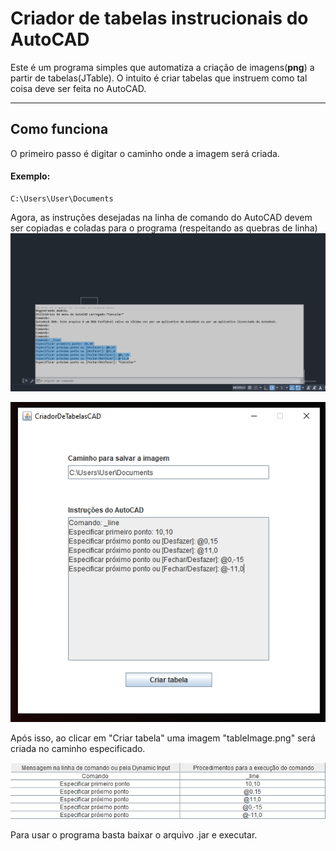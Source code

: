 # Criador de tabelas instrucionais do AutoCAD
Este é um programa simples que automatiza a criação de imagens(<strong>png</strong>) a partir de tabelas(JTable).
O intuito é criar tabelas que instruem como tal coisa deve ser feita no AutoCAD.
<hr>

<h2>Como funciona</h2>
O primeiro passo é digitar o caminho onde a imagem será criada.
<h4>Exemplo:</h4>

```
C:\Users\User\Documents
```
Agora, as instruções desejadas na linha de comando do AutoCAD devem ser copiadas e coladas para o programa (respeitando as quebras de linha)
![alt text](imagens/Capturar.PNG)

![alt text](imagens/img2.PNG)

Após isso, ao clicar em "Criar tabela" uma imagem "tableImage.png" será criada no caminho especificado.

![alt text](imagens/tableImage.png)

Para usar o programa basta baixar o arquivo .jar e executar.
